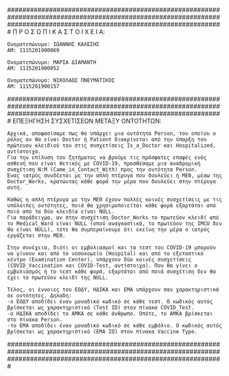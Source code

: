 #########################################################################################################################################################################
Π Ρ Ο Σ Ω Π Ι Κ Α  Σ Τ Ο Ι Χ Ε Ι Α:

    Ονοματεπώνυμο: ΙΩΑΝΝΗΣ ΚΑΛΕΣΗΣ
    ΑΜ: 1115201900069

    Ονοματεπώνυμο: ΜΑΡΙΑ ΔΙΑΜΑΝΤΗ
    ΑΜ: 1115201900052

    Ονοματεπώνυμο: ΝΙΚΟΛΑΟΣ ΠΝΕΥΜΑΤΙΚΟΣ
    ΑΜ: 1115201900157

#########################################################################################################################################################################
EΠΕΞΗΓΗΣΗ ΣΥΣΧΕΤΙΣΕΩΝ ΜΕΤΑΞΥ ΟΝΤΟΤΗΤΩΝ:

    Αρχικά, αποφασίσαμε πως θα υπάρχει μια οντότητα Person, του οποίου ο ρόλος αν θα είναι Doctor ή Patient διακρίνεται από την ύπαρξη του πρώτευον κλειδιού του στις συσχετίσεις Is_a_Doctor και Hospitalized, αντίστοιχα.
    Για την επίλυση του ζητήματος να βρούμε τις πρόσφατες επαφές ενός ασθενή που είναι θετικός με COVID-19, προσθέσαμε μια αναδρομική συσχέτιση N:M (Came_in_Contact_With) προς την οντότητα Person.
    Ένας ιατρός συνδέεται με την απλή πτέρυγα που δουλεύει ή ΜΕΘ, μέσω της Doctor_Works, κρατώντας κάθε φορά την μέρα που δουλεύει στην πτέρυγα αυτή.

    Καθώς η απλή πτέρυγα με την ΜΕΘ έχουν πολλές κοινές συσχετίσεις με τις υπόλοιπες οντότητες, ποιά θα χρησιμοποιείται κάθε φορά εξαρτάται από ποιό από τα δύο κλειδία είναι NULL. 
    Για παράδειγμα, αν στην συσχέτιση Doctor_Works το πρωτεύον κλειδί από το Medical_Ward είναι NULL (οπού αναγκαστικά, το πρωτεύον της IMCU δεν θα είναι NULL), τότε θα συμπεραίνουμε ότι εκείνη την μέρα ο ιατρός εργάζεται στην ΜΕΘ.

    Στην συνέχεια, διότι οι εμβολιασμοί και τα τεστ του COVID-19 μπορούν να γίνουν και από το νοσοκομείο (Hospital) και από το εξεταστικό κέντρο (Examination Center), υπάρχουν δύο κοινές συσχετίσεις (COVID_Vaccination και COVID-Test, αντίστοιχα). Που θα γίνει ο εμβολιασμός ή το τεστ κάθε φορά, εξαρτάται από ποιά συσχέτιση δεν θα έχει το πρωτεύον κλειδί της NULL.

    Τέλος, οι έννοιες του ΕΟΔΥ, ΗΔΙΚΑ και ΕΜΑ υπάρχουν σαν χαρακτηριστικά σε οντότητες. Δηλαδη:
    -ο ΕΟΔΥ αποδίδει έναν μοναδικό κωδικό σε κάθε τεστ. Ο κωδικός αυτός βρίσκεται ως χαρακτηριστικό (Test ID) στον πίνακα COVID_Test.
    -o HΔΙΚΑ αποδίδει το ΑΜΚΑ σε κάθε άνθρωπο. Οπότε, το ΑΜΚΑ βρίσκεται στο πίνακα Person.
    -το ΕΜΑ αποδίδει έναν μοναδικό κωδικό σε κάθε εμβόλιο. Ο κωδικός αυτός βρίσκεται ως χαρακτηριστικό (EMA ID) στον πίνακα Vaccine Type.

#########################################################################################################################################################################